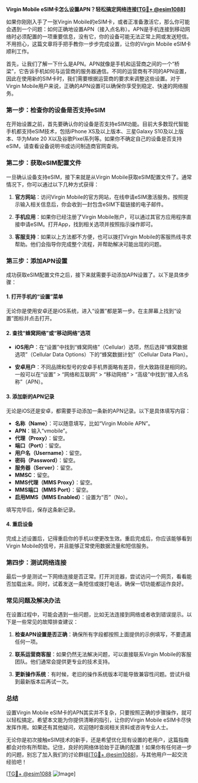 **Virgin Mobile eSIM卡怎么设置APN？轻松搞定网络连接[[TG💪+ @esim1088](https://t.me/s/esim1088)]**

如果你刚刚入手了一张Virgin Mobile的eSIM卡，或者正准备激活它，那么你可能会遇到一个问题：如何正确地设置APN（接入点名称）。APN是手机连接到移动网络时必须配置的一项重要信息，没有它，你的设备可能无法正常上网或发送短信。不用担心，这篇文章将手把手教你一步步完成设置，让你的Virgin Mobile eSIM卡顺利工作。

首先，让我们了解一下什么是APN。APN就像是手机和运营商之间的一个“桥梁”，它告诉手机如何与运营商的服务器通信。不同的运营商有不同的APN设置，因此在使用新的SIM卡时，我们需要根据运营商的要求来调整这些设置。对于Virgin Mobile用户来说，正确的APN设置可以确保你享受到稳定、快速的网络服务。

### **第一步：检查你的设备是否支持eSIM**
在开始设置之前，首先要确认你的设备是否支持eSIM功能。目前大多数现代智能手机都支持eSIM技术，包括iPhone XS及以上版本、三星Galaxy S10及以上版本、华为Mate 20 X以及谷歌Pixel系列等。如果你不确定自己的设备是否支持eSIM，请查看设备说明书或访问制造商官网查询。

### **第二步：获取eSIM配置文件**
一旦确认设备支持eSIM，接下来就是从Virgin Mobile获取eSIM配置文件了。通常情况下，你可以通过以下几种方式获得：

1. **官方网站**：访问Virgin Mobile的官方网站，在线申请eSIM激活服务。按照提示输入相关信息后，你会收到一封包含eSIM下载链接的电子邮件。
   
2. **手机应用**：如果你已经注册了Virgin Mobile账户，可以通过其官方应用程序直接申请eSIM。打开App，找到相关选项并按照指示操作即可。

3. **客服支持**：如果以上方法都不方便，也可以拨打Virgin Mobile的客服热线寻求帮助。他们会指导你完成整个流程，并帮助解决可能出现的问题。

### **第三步：添加APN设置**
成功获取eSIM配置文件之后，接下来就需要手动添加APN设置了。以下是具体步骤：

#### **1. 打开手机的“设置”菜单**
无论你是使用安卓还是iOS系统，进入“设置”都是第一步。在主屏幕上找到“设置”图标并点击打开。

#### **2. 查找“蜂窝网络”或“移动网络”选项**
- **iOS用户**：在“设置”中找到“蜂窝网络”（Cellular）选项，然后选择“蜂窝数据选项”（Cellular Data Options）下的“蜂窝数据计划”（Cellular Data Plan）。
  
- **安卓用户**：不同品牌和型号的安卓手机界面略有差异，但大致路径是相同的。一般可以在“设置” > “网络和互联网” > “移动网络” > “高级”中找到“接入点名称”（APN）。

#### **3. 添加新的APN记录**
无论是iOS还是安卓，都需要手动添加一条新的APN记录。以下是具体填写内容：

- **名称（Name）**：可以随意填写，比如“Virgin Mobile APN”。
- **APN**：输入“vmobile”。
- **代理（Proxy）**：留空。
- **端口（Port）**：留空。
- **用户名（Username）**：留空。
- **密码（Password）**：留空。
- **服务器（Server）**：留空。
- **MMSC**：留空。
- **MMS代理（MMS Proxy）**：留空。
- **MMS端口（MMS Port）**：留空。
- **启用MMS（MMS Enabled）**：设置为“否”（No）。

填写完毕后，保存这条新记录。

#### **4. 重启设备**
完成上述设置后，记得重启你的手机以使更改生效。重启完成后，你应该能够看到Virgin Mobile的信号，并且能够正常使用数据流量和短信服务。

### **第四步：测试网络连接**
最后一步是测试一下网络连接是否正常。打开浏览器，尝试访问一个网页，看看能否加载出来。同时，试着发送一条短信或拨打电话，确保一切功能都运作良好。

### **常见问题及解决办法**
在设置过程中，可能会遇到一些问题，比如无法连接到网络或者收到错误提示。以下是一些常见的故障排查建议：

1. **检查APN设置是否正确**：确保所有字段都按照上面提供的示例填写，不要遗漏任何一项。
   
2. **联系运营商客服**：如果仍然无法解决问题，可以直接联系Virgin Mobile的客服团队。他们通常会提供更专业的技术支持。

3. **更新操作系统**：有时候，老旧的操作系统版本可能导致兼容性问题。尝试升级到最新版本后再试一次。

### **总结**
设置Virgin Mobile eSIM卡的APN其实并不复杂，只要按照正确的步骤操作，就可以轻松搞定。希望本文能为你提供清晰的指引，让你的Virgin Mobile eSIM卡尽快发挥作用。如果还有其他疑问，欢迎随时查阅相关资料或咨询专业人士。

无论你是初次接触eSIM技术的新手，还是希望优化现有设置的老用户，这篇指南都会对你有所帮助。记住，良好的网络体验始于正确的配置！如果你有任何进一步的问题，别忘了加入我们的讨论群组[[TG💪+ @esim1088](https://t.me/s/esim1088)]，与其他用户一起交流经验吧！

[[TG💪+ @esim1088](https://t.me/s/esim1088) ![Image](https://i.postimg.cc/4NQfJmqS/Snipaste-2025-05-13-00-14-12.png)]